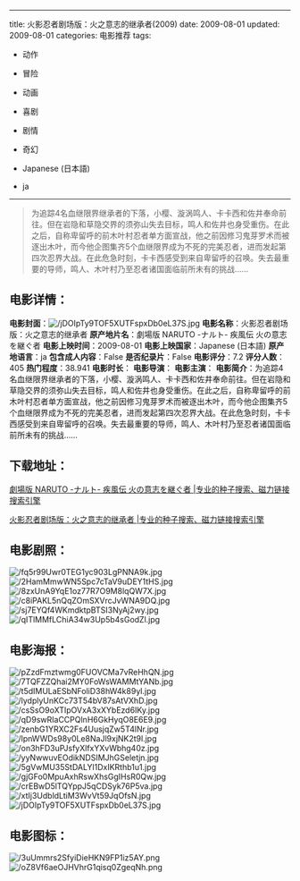 
---
title: 火影忍者剧场版：火之意志的继承者(2009)
date: 2009-08-01
updated: 2009-08-01
categories: 电影推荐
tags:
- 动作
- 冒险
- 动画
- 喜剧
- 剧情
- 奇幻

- Japanese (日本語)
- ja
---


> 为追踪4名血继限界继承者的下落，小樱、漩涡鸣人、卡卡西和佐井奉命前往。但在岩隐和草隐交界的须弥山失去目标，鸣人和佐井也身受重伤。在此之后，自称卑留呼的前木叶村忍者单方面宣战，他之前因修习鬼芽罗术而被逐出木叶，而今他企图集齐5个血继限界成为不死的完美忍者，进而发起第四次忍界大战。在此危急时刻，卡卡西感受到来自卑留呼的召唤。失去最重要的导师，鸣人、木叶村乃至忍者诸国面临前所未有的挑战……

## **电影详情**：

**电影封面**：<img src="https://image.tmdb.org/t/p/w200/jDOIpTy9TOF5XUTFspxDb0eL37S.jpg" alt="/jDOIpTy9TOF5XUTFspxDb0eL37S.jpg" title="/jDOIpTy9TOF5XUTFspxDb0eL37S.jpg">
**电影名称**：火影忍者剧场版：火之意志的继承者
**原产地片名**：劇場版 NARUTO -ナルト- 疾風伝 火の意志を継ぐ者
**电影上映时间**：2009-08-01
**电影上映国家**：Japanese (日本語)
**原产地语言**：ja
**包含成人内容**：False
**是否纪录片**：False
**电影评分**：7.2
**评分人数**：405
**热门程度**：38.941
**电影时长**：
**电影导演**：
**电影主演**：
**电影简介**：为追踪4名血继限界继承者的下落，小樱、漩涡鸣人、卡卡西和佐井奉命前往。但在岩隐和草隐交界的须弥山失去目标，鸣人和佐井也身受重伤。在此之后，自称卑留呼的前木叶村忍者单方面宣战，他之前因修习鬼芽罗术而被逐出木叶，而今他企图集齐5个血继限界成为不死的完美忍者，进而发起第四次忍界大战。在此危急时刻，卡卡西感受到来自卑留呼的召唤。失去最重要的导师，鸣人、木叶村乃至忍者诸国面临前所未有的挑战……

## **下载地址**：
[劇場版 NARUTO -ナルト- 疾風伝 火の意志を継ぐ者 |专业的种子搜索、磁力链接搜索引擎](https://movie.amd794.com:2083/?search=%E5%8A%87%E5%A0%B4%E7%89%88%20NARUTO%20-%E3%83%8A%E3%83%AB%E3%83%88-%20%E7%96%BE%E9%A2%A8%E4%BC%9D%20%E7%81%AB%E3%81%AE%E6%84%8F%E5%BF%97%E3%82%92%E7%B6%99%E3%81%90%E8%80%85&ordering=&mode=match_phrase&page_size=10&page=1)

[火影忍者剧场版：火之意志的继承者 |专业的种子搜索、磁力链接搜索引擎](https://movie.amd794.com:2083/?search=%E7%81%AB%E5%BD%B1%E5%BF%8D%E8%80%85%E5%89%A7%E5%9C%BA%E7%89%88%EF%BC%9A%E7%81%AB%E4%B9%8B%E6%84%8F%E5%BF%97%E7%9A%84%E7%BB%A7%E6%89%BF%E8%80%85&ordering=&mode=match_phrase&page_size=10&page=1)
 

## **电影剧照**：
<img src="https://image.tmdb.org/t/p/original/fq5r99Uwr0TEG1yc903LgPNNA9k.jpg" alt="/fq5r99Uwr0TEG1yc903LgPNNA9k.jpg" title="/fq5r99Uwr0TEG1yc903LgPNNA9k.jpg"><img src="https://image.tmdb.org/t/p/original/2HamMmwWN5Spc7cTaV9uDEY1tHS.jpg" alt="/2HamMmwWN5Spc7cTaV9uDEY1tHS.jpg" title="/2HamMmwWN5Spc7cTaV9uDEY1tHS.jpg"><img src="https://image.tmdb.org/t/p/original/8zxUnA9YqE1oz77R7O9M8lqQW7X.jpg" alt="/8zxUnA9YqE1oz77R7O9M8lqQW7X.jpg" title="/8zxUnA9YqE1oz77R7O9M8lqQW7X.jpg"><img src="https://image.tmdb.org/t/p/original/c8iPAKL5nQqZOmSXVrcJvWNA9DQ.jpg" alt="/c8iPAKL5nQqZOmSXVrcJvWNA9DQ.jpg" title="/c8iPAKL5nQqZOmSXVrcJvWNA9DQ.jpg"><img src="https://image.tmdb.org/t/p/original/sj7EYQf4WKmdktpBTSI3NyAj2wy.jpg" alt="/sj7EYQf4WKmdktpBTSI3NyAj2wy.jpg" title="/sj7EYQf4WKmdktpBTSI3NyAj2wy.jpg"><img src="https://image.tmdb.org/t/p/original/qITlMMfLChiA34w3Up5b4sGodZl.jpg" alt="/qITlMMfLChiA34w3Up5b4sGodZl.jpg" title="/qITlMMfLChiA34w3Up5b4sGodZl.jpg">

## **电影海报**：
<img src="https://image.tmdb.org/t/p/original/pZzdFmztwmg0FUOVCMa7vReHhQN.jpg" alt="/pZzdFmztwmg0FUOVCMa7vReHhQN.jpg" title="/pZzdFmztwmg0FUOVCMa7vReHhQN.jpg"><img src="https://image.tmdb.org/t/p/original/7TQFZZQhai2MY0FoWsWAMMtYANb.jpg" alt="/7TQFZZQhai2MY0FoWsWAMMtYANb.jpg" title="/7TQFZZQhai2MY0FoWsWAMMtYANb.jpg"><img src="https://image.tmdb.org/t/p/original/t5dIMULaESbNFoliD38hW4k89yl.jpg" alt="/t5dIMULaESbNFoliD38hW4k89yl.jpg" title="/t5dIMULaESbNFoliD38hW4k89yl.jpg"><img src="https://image.tmdb.org/t/p/original/lydplyUnKCc73T54bV87sAtVXhD.jpg" alt="/lydplyUnKCc73T54bV87sAtVXhD.jpg" title="/lydplyUnKCc73T54bV87sAtVXhD.jpg"><img src="https://image.tmdb.org/t/p/original/csSsO9oXTIpOVxA3xXYbEzd6IKy.jpg" alt="/csSsO9oXTIpOVxA3xXYbEzd6IKy.jpg" title="/csSsO9oXTIpOVxA3xXYbEzd6IKy.jpg"><img src="https://image.tmdb.org/t/p/original/qD9swRIaCCPQlnH6GkHyqO8E6E9.jpg" alt="/qD9swRIaCCPQlnH6GkHyqO8E6E9.jpg" title="/qD9swRIaCCPQlnH6GkHyqO8E6E9.jpg"><img src="https://image.tmdb.org/t/p/original/zenbG1YRXC2Fs4UusjqZw5T4lNr.jpg" alt="/zenbG1YRXC2Fs4UusjqZw5T4lNr.jpg" title="/zenbG1YRXC2Fs4UusjqZw5T4lNr.jpg"><img src="https://image.tmdb.org/t/p/original/lpnWWDs98y0Le8NaJl9xjNK2t9l.jpg" alt="/lpnWWDs98y0Le8NaJl9xjNK2t9l.jpg" title="/lpnWWDs98y0Le8NaJl9xjNK2t9l.jpg"><img src="https://image.tmdb.org/t/p/original/on3hFD3uPJsfyXlfxYXvWbhg40z.jpg" alt="/on3hFD3uPJsfyXlfxYXvWbhg40z.jpg" title="/on3hFD3uPJsfyXlfxYXvWbhg40z.jpg"><img src="https://image.tmdb.org/t/p/original/yyNwwuvEOdikNDSIMJhGSeletjn.jpg" alt="/yyNwwuvEOdikNDSIMJhGSeletjn.jpg" title="/yyNwwuvEOdikNDSIMJhGSeletjn.jpg"><img src="https://image.tmdb.org/t/p/original/5gVwMU35StDALYl1DxIKRthb1u1.jpg" alt="/5gVwMU35StDALYl1DxIKRthb1u1.jpg" title="/5gVwMU35StDALYl1DxIKRthb1u1.jpg"><img src="https://image.tmdb.org/t/p/original/gjGFo0MpuAxhRswXhsGgIHsR0Qw.jpg" alt="/gjGFo0MpuAxhRswXhsGgIHsR0Qw.jpg" title="/gjGFo0MpuAxhRswXhsGgIHsR0Qw.jpg"><img src="https://image.tmdb.org/t/p/original/crEBwD5lTQYppJ5qCDSyk76P5va.jpg" alt="/crEBwD5lTQYppJ5qCDSyk76P5va.jpg" title="/crEBwD5lTQYppJ5qCDSyk76P5va.jpg"><img src="https://image.tmdb.org/t/p/original/xtIj3UdbldLtiM3WvVt59JqOfsN.jpg" alt="/xtIj3UdbldLtiM3WvVt59JqOfsN.jpg" title="/xtIj3UdbldLtiM3WvVt59JqOfsN.jpg"><img src="https://image.tmdb.org/t/p/original/jDOIpTy9TOF5XUTFspxDb0eL37S.jpg" alt="/jDOIpTy9TOF5XUTFspxDb0eL37S.jpg" title="/jDOIpTy9TOF5XUTFspxDb0eL37S.jpg">

## **电影图标**：
<img src="https://image.tmdb.org/t/p/original/3uUmmrs2SfyiDieHKN9FP1iz5AY.png" alt="/3uUmmrs2SfyiDieHKN9FP1iz5AY.png" title="/3uUmmrs2SfyiDieHKN9FP1iz5AY.png"><img src="https://image.tmdb.org/t/p/original/oZ8Vf6aeOJHVhrG1qisq0ZgeqNh.png" alt="/oZ8Vf6aeOJHVhrG1qisq0ZgeqNh.png" title="/oZ8Vf6aeOJHVhrG1qisq0ZgeqNh.png">
